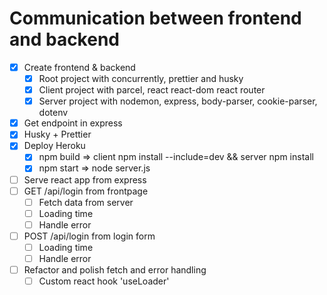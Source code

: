 # Communication between frontend and backend

* [x] Create frontend & backend
  * [x] Root project with concurrently, prettier and husky
  * [x] Client project with parcel, react react-dom react router
  * [x] Server project with nodemon, express, body-parser, cookie-parser, dotenv
* [x] Get endpoint in express
* [x] Husky + Prettier
* [x] Deploy Heroku
  * [x] npm build => client npm install --include=dev && server npm install
  * [x] npm start => node server.js
* [ ] Serve react app from express
* [ ] GET /api/login from frontpage
  * [ ] Fetch data from server
  * [ ] Loading time
  * [ ] Handle error
* [ ] POST /api/login from login form
  * [ ] Loading time
  * [ ] Handle error
* [ ] Refactor and polish fetch and error handling
  * [ ] Custom react hook 'useLoader'